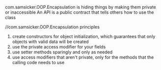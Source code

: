 com.samsicker.OOP.Encapsulation is hiding things by making them private or inaccessible
An API is a public contract that tells others how to use the class

//com.samsicker.OOP.Encapsulation principles
1. create constructors for object initialization, which guarantees that only objects with valid data will be created
2. use the private access modifier for your fields
3. use setter methods sparingly and only as needed
4. use access modifiers that aren't private, only for the methods that the calling code needs to use